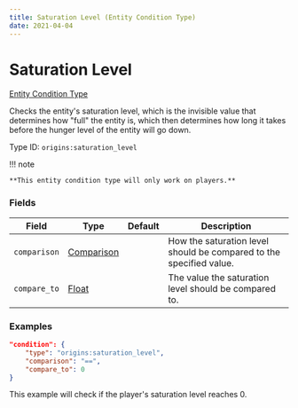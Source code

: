 ```yaml
---
title: Saturation Level (Entity Condition Type)
date: 2021-04-04
---
```


# Saturation Level

[Entity Condition Type](../entity_condition_types.md)

Checks the entity's saturation level, which is the invisible value that determines how "full" the entity is, which then determines how long it takes before the hunger level of the entity will go down.

Type ID: `origins:saturation_level`

!!! note

    **This entity condition type will only work on players.**


### Fields

Field  | Type | Default | Description
-------|------|---------|-------------
`comparison` | [Comparison](../data_types/comparison.md) | | How the saturation level should be compared to the specified value.
`compare_to` | [Float](../data_types/float.md) | | The value the saturation level should be compared to.


### Examples

```json
"condition": {
    "type": "origins:saturation_level",
    "comparison": "==",
    "compare_to": 0
}
```

This example will check if the player's saturation level reaches 0.

